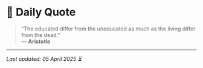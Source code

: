 # 📜 Daily Quote

> "The educated differ from the uneducated as much as the living differ from the dead."  
> — **Aristotle**

---

_Last updated: 05 April 2025 ⏳_
